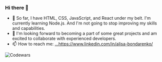 ### Hi there 👋

<!--
**AliceBondMe/AliceBondMe** is a ✨ _special_ ✨ repository because its `README.md` (this file) appears on your GitHub profile.

Here are some ideas to get you started:

- 🔭 I’m currently working on ...

- 🤔 I’m looking for help with ...
- 💬 Ask me about ...

- 😄 Pronouns: ...
- ⚡ Fun fact: ...
-->

- 🌱 So far, I have HTML, CSS, JavaScript, and React under my belt. I'm currently learning Node.js. And I'm not going to stop improving my skills and capabilities.
- 👯 I'm looking forward to becoming a part of some great projects and am excited to collaborate with experienced developers.
- 📫 How to reach me: [...](https://www.linkedin.com/in/alisa-bondarenko/)https://www.linkedin.com/in/alisa-bondarenko/

![Codewars](https://github.r2v.ch/codewars?user=AliceBondMe89&stroke=%23BB432C)
